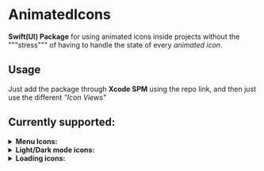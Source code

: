 # AnimatedIcons

<b>Swift(UI) Package</b> for using animated icons inside projects without the """stress""" of having to handle the state of every _animated icon_.

## Usage
Just add the package through **Xcode SPM** using the repo link, and then just use the different _"Icon Views"_

## Currently supported:

<details>
<summary><b>Menu Icons:</b></summary>
    <ul>
        <li>
            <details>
                <summary>MoreVert-Cross Animated Icon</summary>Parameters list:
                <ul>
                    <li> <b>isSelected</b>: state handle value </li>
                        <ul>
                            <li> <b>true</b> state -> cross icon </li>
                            <li> <b>false</b> state -> horizontal more dots icon </li>
                        </ul>
                    <li><b>size</b>: icon size </li>
                    <li><b>duration</b>: animation duration </li>
                    <li><b>{dots, cross}color</b>: color for each category in-between <i>{}</i> </li>
                </ul>
            </details>
        </li>
        <li>
            <details>
                <summary>MoreHor-Cross Animated Icon</summary>Parameters list:
                <ul>
                    <li> <b>isSelected</b>: state handle value
                    <ul>
                        <li> <b>true</b> state -> cross icon</li>
                        <li> <b>false</b> state -> horizontal more dots icon</li>
                    </ul>
                    </li>
                    <li> <b>size</b>: icon size </li>
                    <li> <b>duration</b>: animation duration </li>
                    <li> <b>{dots, cross}color</b>: color for each category in-between <i>{}</i> </li>
                </ul>
            </details>
        </li>
        <li>
            <details>
                <summary>Add-Cross Animated Icon</summary>Parameters list:
                <ul>
                <li> <b>isSelected</b>: state handle value:
                    <ul>
                    <li> <b>true</b> state -> cross icon</li>
                    <li> <b>false</b> state -> add icon</li>
                    </ul>
                </li>
                <li> <b>size</b>: icon size </li>
                <li> <b>duration</b>: animation duration</li>
                <li> <b>plusColor</b>: plus icon color</li>
                <li> <b>crossColor</b>: cross icon color</li>
                </ul>
            </details>
        </li>
        <li> 
            <details  >
                <summary>BurgerMenu_Cross Icon</summary>Parameters list:
                <ul>
                    <li> <b>menuState</b>: state handle value
                    <ul>
                        <li> <b>true</b> state -> cross icon</li>
                        <li> <b>false</b> state -> burger icon</li>
                    </ul>
                    </li>
                    <li> <b>size</b>: icon size</li>
                    <li> <b>{burger, cross}Color</b>: color of the specified icon in-between <i>{}</i> </li>
                    <li> <b>duration</b>: animation duration</li>
                    <li> <b>isRounded</b>: rounded line-caps flag</li>
                </ul>
            </details>
        </li>
        <li> 
            <details>
                <summary>BurgerMenu_BackArrow Icon</summary>Parameters list:
                <ul>
                    <li> <b>isMenu</b>: state handle value
                    <ul>
                        <li> <b>true</b> state -> burger icon</li>
                        <li> <b>false</b> state -> back arrow icon</li>
                    </ul>
                    </li>
                    <li> <b>size</b>: icon size</li>
                    <li> <b>{burger,arrow}Color</b>: color of the specified icon in-between <i>{}</i> </li>
                    <li> <b>duration</b>: animation duration</li>
                </ul>
            </details>
        </li>
        <li> 
            <details>
                <summary>Chevron Rotation Icon</summary>Parameters list:
                <ul>
                    <li> <b>isSelected</b>: state handle value</li>
                    <li> <b>size</b>: icon size</li>
                    <li> <b>duration</b>: animation duration</li>
                    <li> <b>from</b>: starting rotation of the chevron</li>
                </ul>
            </details>
        </li>
        <li> 
            <details>
                <summary>List_Gird Icon</summary>Parameters list:
                <ul>
                    <li> <b>isList</b>: state handle value</li>
                    <li> <b>size</b>: icon size</li>
                    <li> <b>color</b>: icon color</li>
                    <li> <b>duration</b>: animation duration</li>
                </ul>
            </details>
        </li>
    </ul>
</details>
<details>
<summary><b>Light/Dark mode icons:</b> </summary>
    <ul>
        <li>
        <details>
            <summary>Sun-Moon icon</summary>Parameters list:
            <ul>
                <li> <b>isSun</b>: state handle value</li>
                <li> <b>size</b>: icon size</li>
                <li> <b>duration</b>: animation duration</li>
                <li> <b>{sun, moon}Color</b>: color of the indicated icon</li>
                <li> <b>sunRayShape</b>: enum value for sun ray shape ( circle, roundedRectangle, triangle)</li>
                <li> <b>bouncy</b>: is the animation bouncy?</li>
            </ul>
        </details>
        </li>
        <li>
        <details>
            <summary>LightBulb icon</summary>Parameters list:
            <ul>
                <li> <b>isSelected</b>: state handle value</li>
                <li> <b>size</b>: icon size</li>
                <li> <b>onColor</b>: color for **isSelected = _true_**</li>
                <li> <b>offColor</b>:color for **isSelected = _false_**</li>
                <li> <b>duration</b>: animation duration</li>
            </ul>
        </details>
        </li>
    </ul>
</details>
<details>
    <summary><b>Loading icons:</b></summary>
    <ul>
        <li>
        <details>
        <summary> Spinners </summary>
        <!--- SPINNERS BEGIN  -->
            <ul>
                <li>
                <details>
                    <summary>Spinner:</summary>Parameters list:
                    <ul>
                        <li> <b>loadingAmount</b>: spinner "drawed" amount (from 10 to 340, degrees format)</li>
                        <li> <b>size</b>: icon size</li>
                        <li> <b>color</b>: icon color</li>
                        <li> <b>ringBackgroundColor</b>: background color of the ring (<i>if needed</i>)</li>
                        <li> <b>isRounded</b>: are lineCaps rounded?</li>
                        <li> <b>rotationDuration</b>: time in <b>**seconds**</b> of a single rotation</li>
                    </ul>
                </details>
                </li>
                <li>
                <details>
                    <summary>GrowingDotsSpinner:</summary>Parameters list:
                    <ul>
                        <li> <b>size</b>: icon size</li>
                        <li> <b>color</b>: icon color</li>
                        <li> <b>minDotScale</b>: minimum scale value for the dot scaling animation</li>
                        <li> <b>maxDotScale</b>: maximum scale value for the dot scaling animation</li>
                        <li> <b>rotationSpeed</b>: rotation speed value to adjuste icon rotation speed</li>
                        <li> <b>dotDistance</b>: value in <b>**degrees**</b> that indicates the distance between dots on the perimeter of the circle of radius <i>size / 2</i></li>
                    </ul>
                </details>
                </li>
                <li>
                <details>
                    <summary>GrowingSpinner:</summary>Parameters list:
                    <ul>
                        <li> <b>size</b>: icon size</li>
                        <li> <b>spinnerColor</b>: spinner ring color</li>
                        <li> <b>spinnerBgColor</b>: spinner background ring color</li>
                        <li> <b>rotationDuration</b>: duration time of a single rotation, in <b>**seconds**</b></li>
                    </ul>
                </details>
                </li>
                <li>
                <details>
                    <summary>DisappearingDotsSpinner:</summary>Parameters list:
                    <ul>
                        <li> <b>size</b>: icon size</li>
                        <li> <b>color</b>: icon color</li>
                        <li> <b>dotsDistance</b>: value in <b>**degrees**</b> that indicates the distance between dots on the perimeter of the circle of radius <i>size / 2</i></li>
                    </ul>
                </details>
                </li>
            </ul>
        </details>
        <!--- SPINNERS END -->
        </li>
        <li>
        <details>
        <summary> Dots </summary>
        <!--- DOTS START -->
            <ul>
                <li>
                <details>
                    <summary>BouncyDots:</summary>Parameters list:
                    <ul>
                        <li> <b>size</b>: icon size</li>
                        <li> <b>color</b>: icon color</li>
                        <li> 
                            <b>dotsShape</b>: shape of the dots, currently supported
                            <ul>
                                <li>circle</li>
                                <li>rectangle</li>
                                <li>roundedRectangle</li>
                                <li>trinangle</li>
                                <li>star</li>
                            </ul>
                        </li>
                    </ul>
                </details>
                </li>
                <li>
                <details>
                    <summary>DisappearingDots:</summary>Parameters list:
                    <ul>
                        <li> <b>size</b>: icon size </li>
                        <li> <b>color</b>: icon color</li>
                        <li> 
                            <b>dotsShape</b>: shape of the dots, currently supported
                            <ul>
                                <li>circle</li>
                                <li>rectangle</li>
                                <li>roundedRectangle</li>
                                <li>trinangle</li>
                                <li>star</li>
                            </ul>
                        </li>
                    </ul>
                </details>
                </li>
                <li>
                <details>
                    <summary>MovingDots:</summary>Parameters list:
                    <ul>
                        <li> <b>size</b>: icon size</li>
                        <li> <b>color</b>: icon color</li>
                        <li> 
                            <b>dotsShape</b>: shape of the dots, currently supported
                            <ul>
                                <li>circle</li>
                                <li>rectangle</li>
                                <li>roundedRectangle</li>
                                <li>trinangle</li>
                                <li>star</li>
                            </ul>
                        </li>
                        <li> <b>animationDuration</b>: duration in **seconds** of a single animation iteration </li>
                        <li> <b>animationDelay</b>: delay in **seconds** between animation completions</li>
                    </ul>
                </details>
                </li>
                <li>
                <details>
                    <summary>RotatingDots:</summary>Parameters list:
                    <ul>
                        <li> <b>size</b>: icon size</li>
                        <li> <b>color</b>: icon color</li>
                        <li> 
                            <b>dotsShape</b>: shape of the dots, currently supported
                            <ul>
                                <li>circle</li>
                                <li>rectangle</li>
                                <li>roundedRectangle</li>
                                <li>trinangle</li>
                                <li>star</li>
                            </ul>
                        </li>
                        <li> <b>animationDuration</b>: duration in **seconds** of a single animation iteration </li>
                        <li> <b>animationDelay</b>: delay in **seconds** between animation completions</li>
                    </ul>
                </details>
                </li>
                <li>
                <details>
                    <summary>GrowingDots:</summary>Parameters list:
                    <ul>
                        <li> <b>size</b>: icon size</li>
                        <li> <b>color</b>: icon color</li>
                        <li> 
                            <b>dotsShape</b>: shape of the dots, currently supported
                            <ul>
                                <li>circle</li>
                                <li>rectangle</li>
                                <li>roundedRectangle</li>
                                <li>trinangle</li>
                                <li>star</li>
                            </ul>
                        </li>
                        <li> <b>fromLeftToRight</b>: if the animation goes from left to right, or just outside dots in sync and then inside</li>
                        <li> <b>duration</b>: duration in **seconds** of a single animation iteration </li>
                    </ul>
                </details>
                </li>
            </ul>
        <!--- DOTS END -->
        </details>
        </li>
        <li>
        <details>
        <summary> Rects </summary>
        <!--- RECTS START -->
            <ul>
                <li>
                <details>
                    <summary>DisappearingRects:</summary>Parameters list:
                    <ul>
                        <li> <b>size</b>: icon size</li>
                        <li> <b>color</b>: icon color</li>
                        <li> <b>duration</b>: opacity transition duration in **seconds** </li>
                        <li> <b>delay</b>: delay between two cycles of an opacity transition </li>
                    </ul>
                </details>
                </li>
                <li>
                <details>
                    <summary>GrowingRects:</summary>Parameters list:
                    <ul>
                        <li> <b>size</b>: icon size</li>
                        <li> <b>color</b>: icon color</li>
                        <li> <b>duration</b>: growing animation duration, in **seconds**</li>
                        <li> <b>delay</b>: delay between growing animations, in **seconds**</li>
                    </ul>
                </details>
                </li>
                <li>
                <details>
                    <summary>PulsingSquares:</summary>Parameters list:
                    <ul>
                        <li> <b>cornerRadius</b>: percentage amount to apply for making the squares with rounded corners **(0.0 -> square; >0.5 -> circle)**</li>
                        <li> <b>size</b>: icon size</li>
                        <li> <b>color</b>: icon color</li>
                        <li> <b>duration</b>: animation duration, in **seconds**</li>
                        <li> <b>delay</b>: delay between the completion of the animations, in **seconds**</li>
                    </ul>
                </details>
                </li>
                <li>
                <details>
                    <summary>MovingSquares:</summary>Parameters list:
                    <ul>
                        <li> <b>cornerRadius</b>: percentage amount of the corner radius of a single square, **(0 -> square, >0.5 -> circle)**</li>
                        <li> <b>size</b>: icon size</li>
                        <li> <b>color</b>: icon color</li>
                        <li> <b>duration</b>: single movement duration, in **seconds**</li>
                        <li> <b>squareNumbers</b>: numbers of the squares present in the icon (**cases**: Two, Three)</li>
                    </ul>
                </details>
                </li>
            </ul>
        <!--- RECTS END -->
        </details>
        </li>
    </ul>
</details>
